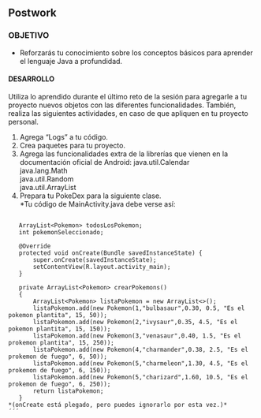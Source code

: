 ## Postwork

### OBJETIVO 
 - Reforzarás tu conocimiento sobre los conceptos básicos para aprender el lenguaje Java a profundidad. 

#### DESARROLLO
Utiliza lo aprendido durante el último reto de la sesión para agregarle a tu proyecto nuevos objetos con las diferentes funcionalidades. También, realiza las siguientes actividades, en caso de que apliquen en tu proyecto personal.  
1. Agrega “Logs” a tu código.  
2. Crea paquetes para tu proyecto.  
3. Agrega las funcionalidades extra de la librerías que vienen en la documentación oficial de Android:
   java.util.Calendar  
   java.lang.Math   
   java.util.Random   
   java.util.ArrayList     
4. Prepara tu PokeDex para la siguiente clase.  
*Tu código de MainActivity.java debe verse así:


 ```public class MainActivity extends AppCompatActivity {

    ArrayList<Pokemon> todosLosPokemon;
    int pokemonSeleccionado;

    @Override
    protected void onCreate(Bundle savedInstanceState) {
        super.onCreate(savedInstanceState);
        setContentView(R.layout.activity_main);
    }

    private ArrayList<Pokemon> crearPokemons()
    {
        ArrayList<Pokemon> listaPokemon = new ArrayList<>();
        listaPokemon.add(new Pokemon(1,"bulbasaur",0.30, 0.5, "Es el pokemon plantita", 15, 50));
        listaPokemon.add(new Pokemon(2,"ivysaur",0.35, 4.5, "Es el pokemon plantita", 15, 150));
        listaPokemon.add(new Pokemon(3,"venasaur",0.40, 1.5, "Es el prokemon plantita", 15, 250));
        listaPokemon.add(new Pokemon(4,"charmander",0.38, 2.5, "Es el prokemon de fuego", 6, 50));
        listaPokemon.add(new Pokemon(5,"charmeleon",1.30, 4.5, "Es el prokemon de fuego", 6, 150));
        listaPokemon.add(new Pokemon(5,"charizard",1.60, 10.5, "Es el prokemon de fuego", 6, 250));
        return listaPokemon;
    }
*(onCreate está plegado, pero puedes ignorarlo por esta vez.)*
´´´
